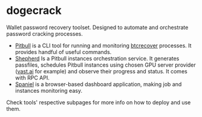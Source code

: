 # dogecrack
Wallet password recovery toolset. Designed to automate and orchestrate password cracking processes.

- [Pitbull](https://github.com/el-mike/dogecrack/tree/master/pitbull) is a CLI tool for running and monitoring [btcrecover](https://github.com/3rdIteration/btcrecover) processes. It provides handful of useful commands. 
- [Shepherd](https://github.com/el-mike/dogecrack/tree/master/shepherd) Is a Pitbull instances orchestration service. It generates passfiles, schedules Pitbull instances using chosen GPU server provider ([vast.ai](https://vast.ai/) for example) and observe their progress and status. It comes with RPC API. 
- [Spaniel](https://github.com/el-mike/dogecrack/tree/master/spaniel) is a browser-based dashboard application, making job and instances monitoring easy.

Check tools' respective subpages for more info on how to deploy and use them.
